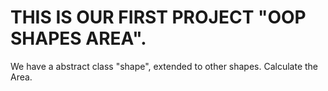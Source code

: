 # THIS IS OUR FIRST PROJECT "OOP SHAPES AREA". 

We have a abstract class "shape", extended to other shapes. 
Calculate the Area.
